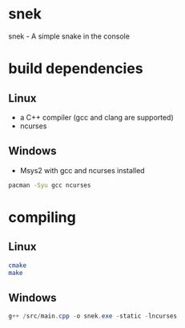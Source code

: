 # snek
snek - A simple snake in the console

# build dependencies
## Linux
- a C++ compiler (gcc and clang are supported)
- ncurses
## Windows
- Msys2 with gcc and ncurses installed
```bash
pacman -Syu gcc ncurses
```

# compiling
## Linux
```bash
cmake
make
```
## Windows
```powershell
g++ /src/main.cpp -o snek.exe -static -lncurses
```
